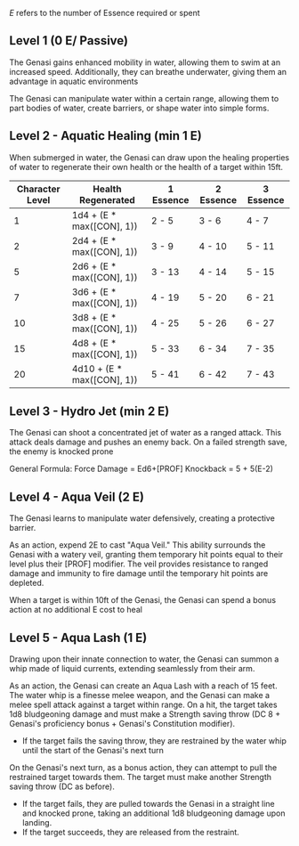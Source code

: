 *E* refers to the number of Essence required or spent
## Level 1 (0 E/ Passive)
The Genasi gains enhanced mobility in water, allowing them to swim at an increased speed. 
Additionally, they can breathe underwater, giving them an advantage in aquatic environments

The Genasi can manipulate water within a certain range, allowing them to part bodies of water, create barriers, or shape water into simple forms.

## Level 2 - Aquatic Healing (min 1 E)
When submerged in water, the Genasi can draw upon the healing properties of water to regenerate their own health or the health of a target within 15ft.

| Character Level | Health Regenerated | 1 Essence | 2 Essence | 3 Essence |
| ---- | ---- | ---- | ---- | ---- |
| 1 | 1d4 + (E * max(\[CON\], 1)) | 2 - 5 | 3 - 6 | 4 - 7 |
| 2 | 2d4 + (E * max(\[CON\], 1)) | 3 - 9 | 4 - 10 | 5 - 11 |
| 5 | 2d6 + (E * max(\[CON\], 1)) | 3 - 13 | 4 - 14 | 5 - 15 |
| 7 | 3d6 + (E * max(\[CON\], 1)) | 4 - 19 | 5 - 20 | 6 - 21 |
| 10 | 3d8 + (E * max(\[CON\], 1)) | 4 - 25 | 5 - 26 | 6 - 27 |
| 15 | 4d8 + (E * max(\[CON\], 1)) | 5 - 33 | 6 - 34 | 7 - 35 |
| 20 | 4d10 + (E * max(\[CON\], 1)) | 5 - 41 | 6 - 42 | 7 - 43 |

## Level 3 - Hydro Jet (min 2 E)
The Genasi can shoot a concentrated jet of water as a ranged attack. This attack deals damage and pushes an enemy back. On a failed strength save, the enemy is knocked prone

General Formula:
Force Damage = Ed6+\[PROF\]
Knockback = 5 + 5(E-2)


## Level 4 - Aqua Veil (2 E)
The Genasi learns to manipulate water defensively, creating a protective barrier.

As an action, expend 2E to cast "Aqua Veil." This ability surrounds the Genasi with a watery veil, granting them temporary hit points equal to their level plus their \[PROF\] modifier. The veil provides resistance to ranged damage and immunity to fire damage until the temporary hit points are depleted.

When a target is within 10ft of the Genasi, the Genasi can spend a bonus action at no additional E cost to heal 

## Level 5 - Aqua Lash (1 E)
Drawing upon their innate connection to water, the Genasi can summon a whip made of liquid currents, extending seamlessly from their arm.

As an action, the Genasi can create an Aqua Lash with a reach of 15 feet. The water whip is a finesse melee weapon, and the Genasi can make a melee spell attack against a target within range. On a hit, the target takes 1d8 bludgeoning damage and must make a Strength saving throw (DC 8 + Genasi's proficiency bonus + Genasi's Constitution modifier).
- If the target fails the saving throw, they are restrained by the water whip until the start of the Genasi's next turn

On the Genasi's next turn, as a bonus action, they can attempt to pull the restrained target towards them. The target must make another Strength saving throw (DC as before).
- If the target fails, they are pulled towards the Genasi in a straight line and knocked prone, taking an additional 1d8 bludgeoning damage upon landing.
- If the target succeeds, they are released from the restraint.